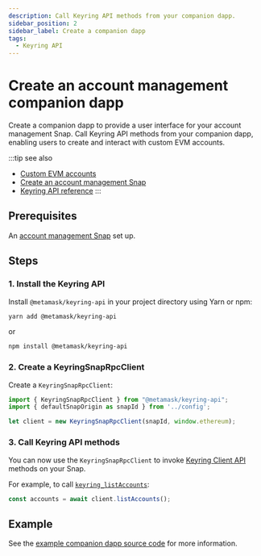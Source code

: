 ```yaml
---
description: Call Keyring API methods from your companion dapp.
sidebar_position: 2
sidebar_label: Create a companion dapp
tags:
  - Keyring API
---
```


# Create an account management companion dapp

Create a companion dapp to provide a user interface for your account management Snap.
Call Keyring API methods from your companion dapp, enabling users to create and interact with custom
EVM accounts.

:::tip see also
- [Custom EVM accounts](index.md)
- [Create an account management Snap](create-account-snap.md)
- [Keyring API reference](../../reference/keyring-api/index.md)
:::

## Prerequisites

An [account management Snap](create-account-snap.md) set up.

## Steps

### 1. Install the Keyring API

Install `@metamask/keyring-api` in your project directory using Yarn or npm:

```bash
yarn add @metamask/keyring-api
```

or

```bash
npm install @metamask/keyring-api
```

### 2. Create a KeyringSnapRpcClient

Create a `KeyringSnapRpcClient`:

```ts
import { KeyringSnapRpcClient } from "@metamask/keyring-api";
import { defaultSnapOrigin as snapId } from '../config';

let client = new KeyringSnapRpcClient(snapId, window.ethereum);
```

### 3. Call Keyring API methods

You can now use the `KeyringSnapRpcClient` to invoke
[Keyring Client API](../../reference/keyring-api/client-api/index.md) methods on your Snap.

For example, to call [`keyring_listAccounts`](../../reference/keyring-api/client-api/index.md#keyringlist_accounts):

```typescript
const accounts = await client.listAccounts();
```

## Example

See the [example companion dapp source code](https://github.com/MetaMask/snap-simple-keyring/tree/main/packages/site)
for more information.
